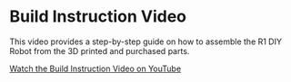 # Build Instruction Video

This video provides a step-by-step guide on how to assemble the R1 DIY Robot from the 3D printed and purchased parts.

[Watch the Build Instruction Video on YouTube](https://youtu.be/2tXyRC_KmT0)

